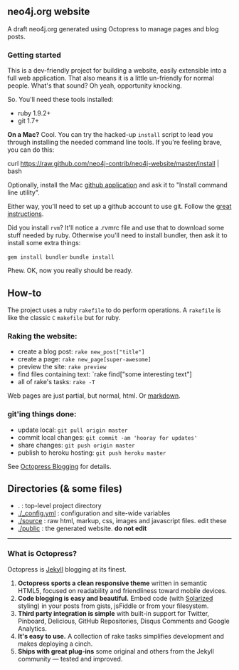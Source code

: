 ## neo4j.org website

A draft neo4j.org generated using Octopress to manage pages and blog posts.

### Getting started

This is a dev-friendly project for building a website, easily extensible
into a full web application. That also means it is a little un-friendly
for normal people. What's that sound? Oh yeah, opportunity knocking.

So. You'll need these tools installed:

* ruby 1.9.2+
* git 1.7+

**On a Mac?** Cool. You can try the hacked-up `install` script to lead you through installing
the needed command line tools. If you're feeling brave, you can do this:

  curl https://raw.github.com/neo4j-contrib/neo4j-website/master/install | bash

Optionally, install the Mac [github application](http://mac.github.com) and ask it to "Install command line utility".

Either way, you'll need to set up a github account to use git. Follow the [great instructions](https://help.github.com/articles/set-up-git).

Did you install `rvm`? It'll notice a .rvmrc file and use that to download some stuff needed by ruby.
Otherwise you'll need to install bundler, then ask it to install some extra things:

  `gem install bundler`
  `bundle install`

Phew. OK, now you really should be ready. 

## How-to

The project uses a ruby `rakefile` to do perform operations. A `rakefile` is like the
classic `C` `makefile` but for ruby. 

### Raking the website:
- create a blog post: `rake new_post["title"]`
- create a page: `rake new_page[super-awesome]`
- preview the site: `rake preview`
- find files containing text: `rake find["some interesting text"]
- all of rake's tasks: `rake -T`

Web pages are just partial, but normal, html. Or [markdown](http://daringfireball.net/projects/markdown/).

### git'ing things done:
- update local: `git pull origin master`
- commit local changes: `git commit -am 'hooray for updates'`
- share changes: `git push origin master`
- publish to heroku hosting: `git push heroku master`

See [Octopress Blogging](http://octopress.org/docs/blogging/) for details.

## Directories (& some files)

- . : top-level project directory 
- [./_config.yml](neo4j-website/tree/master/_config.yml) : configuration and site-wide variables
- [./source](neo4j-website/tree/master/source) : raw html, markup, css, images and javascript files. edit these
- [./public](neo4j-website/tree/master/public) : the generated website. **do not edit**

______________________

### What is Octopress?

Octopress is [Jekyll](https://github.com/mojombo/jekyll) blogging at its finest.

1. **Octopress sports a clean responsive theme** written in semantic HTML5, focused on readability and friendliness toward mobile devices.
2. **Code blogging is easy and beautiful.** Embed code (with [Solarized](http://ethanschoonover.com/solarized) styling) in your posts from gists, jsFiddle or from your filesystem.
3. **Third party integration is simple** with built-in support for Twitter, Pinboard, Delicious, GitHub Repositories, Disqus Comments and Google Analytics.
4. **It's easy to use.** A collection of rake tasks simplifies development and makes deploying a cinch.
5. **Ships with great plug-ins** some original and others from the Jekyll community &mdash; tested and improved.
